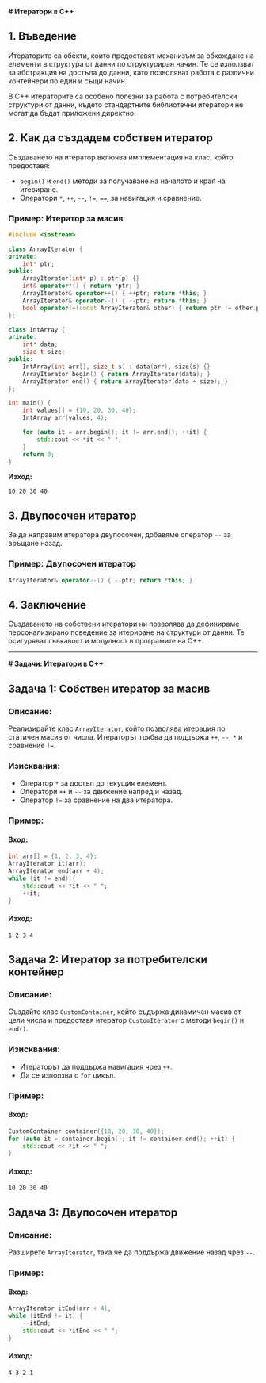 **# Итератори в C++**

## **1. Въведение**

Итераторите са обекти, които предоставят механизъм за обхождане на елементи в структура от данни по структуриран начин. Те се използват за абстракция на достъпа до данни, като позволяват работа с различни контейнери по един и същи начин.

В C++ итераторите са особено полезни за работа с потребителски структури от данни, където стандартните библиотечни итератори не могат да бъдат приложени директно.

## **2. Как да създадем собствен итератор**

Създаването на итератор включва имплементация на клас, който предоставя:

- `begin()` и `end()` методи за получаване на началото и края на итериране.
- Оператори `*`, `++`, `--`, `!=`, `==`, за навигация и сравнение.

### **Пример: Итератор за масив**

```cpp
#include <iostream>

class ArrayIterator {
private:
    int* ptr;
public:
    ArrayIterator(int* p) : ptr(p) {}
    int& operator*() { return *ptr; }
    ArrayIterator& operator++() { ++ptr; return *this; }
    ArrayIterator& operator--() { --ptr; return *this; }
    bool operator!=(const ArrayIterator& other) { return ptr != other.ptr; }
};

class IntArray {
private:
    int* data;
    size_t size;
public:
    IntArray(int arr[], size_t s) : data(arr), size(s) {}
    ArrayIterator begin() { return ArrayIterator(data); }
    ArrayIterator end() { return ArrayIterator(data + size); }
};

int main() {
    int values[] = {10, 20, 30, 40};
    IntArray arr(values, 4);

    for (auto it = arr.begin(); it != arr.end(); ++it) {
        std::cout << *it << " ";
    }
    return 0;
}
```

**Изход:**

```
10 20 30 40
```

## **3. Двупосочен итератор**

За да направим итератора двупосочен, добавяме оператор `--` за връщане назад.

### **Пример: Двупосочен итератор**

```cpp
ArrayIterator& operator--() { --ptr; return *this; }
```

## **4. Заключение**

Създаването на собствени итератори ни позволява да дефинираме персонализирано поведение за итериране на структури от данни. Те осигуряват гъвкавост и модулност в програмите на C++.

---

**# Задачи: Итератори в C++**

## **Задача 1: Собствен итератор за масив**

### **Описание:**

Реализирайте клас `ArrayIterator`, който позволява итерация по статичен масив от числа. Итераторът трябва да поддържа `++`, `--`, `*` и сравнение `!=`.

### **Изисквания:**

- Оператор `*` за достъп до текущия елемент.
- Оператори `++` и `--` за движение напред и назад.
- Оператор `!=` за сравнение на два итератора.

### **Пример:**

#### **Вход:**

```cpp
int arr[] = {1, 2, 3, 4};
ArrayIterator it(arr);
ArrayIterator end(arr + 4);
while (it != end) {
    std::cout << *it << " ";
    ++it;
}
```

#### **Изход:**

```
1 2 3 4
```

## **Задача 2: Итератор за потребителски контейнер**

### **Описание:**

Създайте клас `CustomContainer`, който съдържа динамичен масив от цели числа и предоставя итератор `CustomIterator` с методи `begin()` и `end()`.

### **Изисквания:**

- Итераторът да поддържа навигация чрез `++`.
- Да се използва с `for` цикъл.

### **Пример:**

#### **Вход:**

```cpp
CustomContainer container({10, 20, 30, 40});
for (auto it = container.begin(); it != container.end(); ++it) {
    std::cout << *it << " ";
}
```

#### **Изход:**

```
10 20 30 40
```

## **Задача 3: Двупосочен итератор**

### **Описание:**

Разширете `ArrayIterator`, така че да поддържа движение назад чрез `--`.

### **Пример:**

#### **Вход:**

```cpp
ArrayIterator itEnd(arr + 4);
while (itEnd != it) {
    --itEnd;
    std::cout << *itEnd << " ";
}
```

#### **Изход:**

```
4 3 2 1
```
